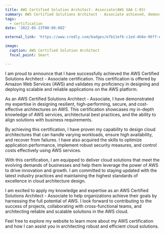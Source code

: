 ```yaml
---
title: AWS Certified Solution Architect- Associate(AWS SAA C-03)
summary: AWS Certified Solutions Architect - Associate achieved, demonstrating expertise in designing scalable and reliable applications on AWS.
tags:
  - certification
date: '2022-05-23T00:00:00Z'

external_link: 'https://www.credly.com/badges/e7b11ef6-c1ed-4b6e-96ff-e8194855ec2a/public_url'

image:
  caption: AWS Certified Solution Architect
  focal_point: Smart

---
```


I am proud to announce that I have successfully achieved the AWS Certified Solutions Architect - Associate certification. This certification is offered by Amazon Web Services (AWS) and validates my proficiency in designing and deploying scalable and reliable applications on the AWS platform.

As an AWS Certified Solutions Architect - Associate, I have demonstrated my expertise in designing resilient, high-performing, secure, and cost-effective architectures on AWS. This certification showcases my in-depth knowledge of AWS services, architectural best practices, and the ability to align solutions with business requirements.

By achieving this certification, I have proven my capability to design cloud architectures that can handle varying workloads, ensure high availability, and recover from failures. I have also acquired the skills to optimize application performance, implement robust security measures, and control costs effectively using AWS services.

With this certification, I am equipped to deliver cloud solutions that meet the evolving demands of businesses and help them leverage the power of AWS to drive innovation and growth. I am committed to staying updated with the latest industry practices and maintaining the highest standards of excellence in cloud architecture design.

I am excited to apply my knowledge and expertise as an AWS Certified Solutions Architect - Associate to help organizations achieve their goals by harnessing the full potential of AWS. I look forward to contributing to the success of projects, collaborating with cross-functional teams, and architecting reliable and scalable solutions in the AWS cloud.

Feel free to explore my website to learn more about my AWS certification and how I can assist you in architecting robust and efficient cloud solutions.
